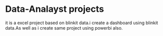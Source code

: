 # Data-Analayst projects
it is a excel project based on blinkit data.i create a dashboard using blinkit data.As well as i create same project using powerbi also.
